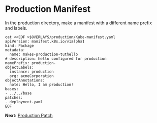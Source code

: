 # Production Manifest

In the production directory, make a manifest
with a different name prefix and labels.

<!-- @makeProductionManifest @test -->
```
cat <<EOF >$OVERLAYS/production/Kube-manifest.yaml
apiVersion: manifest.k8s.io/v1alpha1
kind: Package
metadata:
  name: makes-production-tuthello
# description: hello configured for production
namePrefix: production-
objectLabels:
  instance: production
  org: acmeCorporation
objectAnnotations:
  note: Hello, I am production!
bases:
- ../../base
patches:
- deployment.yaml
EOF
```

__Next:__ [Production Patch](patch.md)
